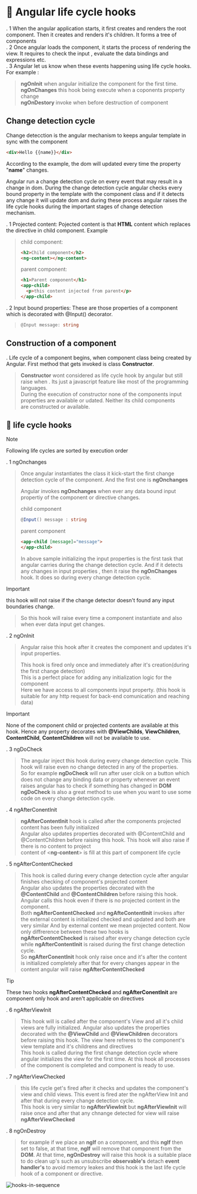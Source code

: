 # :trident: Angular life cycle hooks

. 1 When the angular application starts, it first creates and renders the root component. Then it creates and renders it's children. It forms a tree of components  
. 2 Once angular loads the component, it starts the process of rendering the view. It requires to check the input , evaluate the data bindings and expressions etc.  
. 3 Angular let us know when these events happening using life cycle hooks. For example : 
>**ngOnInit** when angular initialize the component for the first time.  
>**ngOnChanges** this hook being execute when a coponents property change  
>**ngOnDestory** invoke when before destruction of component


## Change detection cycle
 
 Change detecction is the angular mechanism to keeps angular template in sync with the component  
 ```html
<div>Hello {{name}}</div>
 ```

According to the example, the dom will updated every time the property "**name**" changes.

Angular run a change detection cycle on every event that may result in a change in dom. During the change detection cycle angular checks every bound property in the template with the component class and if it detects any change it will update dom and during these process angular raises the life cycle hooks during the important stages of change detection mechanism.

. 1 Projected content: Pojected content is that **HTML** content which replaces the <ng-content> directive in child component. Example
>child component:
>```html
><h2>Child component</h2>
><ng-content></ng-content>
>```
>parent component:
>```html
><h1>Parent component</h1>
><app-child>
>   <p>this content injected from parent</p>
></app-child>
>```

. 2 Input bound properties: These are those properties of a component which is decorated with @Input() decorator.
>```typescript
>@Input message: string
>```

## Construction of a component

. Life cycle of a component begins, when component class being created by Angular. First method that gets invoked is class **Constructor**.
>**Constructor** wont considered as life cycle hook by angular but still raise when . Its just a javascript feature like most of the programming languages.  
>During the execution of constructor none of the components input properties are available or udated. Neither its child components  
>are constructed or available.  

## :dart: life cycle hooks


> [!NOTE]  
> Following life cycles are sorted by execution order  


. 1 ngOnchanges  
>Once angular instantiates the class it kick-start the first change detection cycle of the component. And the first one is **ngOnchanges**  
>
>Angular invokes **ngOnchanges** when ever any data bound input propertiy of the component or directive changes.  
>  
>child component
>```typescript  
>@Input() message : string
>```  
>parent component
>```html
><app-child [message]="message">
></app-child>
>```
> In above sample initializing the input properties is the first task that angular carries during the change detection cycle. And if it
> detects any changes in input properties , then it raise the **ngOnChanges** hook. It does so during every change detection cycle.


> [!IMPORTANT]
> this hook will not raise if the change detector doesn't found any input boundaries change.


>So this hook will raise every time a component instantiate and also when ever data input get changes.  

. 2 ngOnInit  
>Angular raise this hook after it creates the component and updates it's input properties.  
>
>This hook is fired only once and immediately after it's creation(during the first change detection)  
>This is a perfect place for adding any initialization logic for the component  
>Here we have access to all components input property. (this hook is suitable for any http request for back-end comunication and reaching 
data)


> [!IMPORTANT]  
> None of the component child or projected contents are available at this hook. Hence any property decorates with **@ViewChilds**, 
**ViewChildren**, **ContentChild**, **ContentChildren** will not be available to use.  


. 3 ngDoCheck  
>The angular inject this hook during every change detection cycle. This hook will raise even no change detected in any of the properties.  
>So for example **ngDoCheck** will run after user clcik on a button which does not change any binding data or property whenever an event 
raises angular has to check if something has changed in **DOM**  
>**ngDoCheck** is also a great method to use when you want to use some code on every change detection cycle.  

. 4 ngAfterConentInit
> **ngAfterContentInit** hook is called after the components projected content has been fully initialized  
>Angular also updates properties decorated with @ContentChild and @ContentChildren before raising this hook. This hook will also raise if 
there is no content to project  
>content of <**ng-content**> is fill at this part of component life cycle

. 5 ngAfterContentChecked
>This hook is called during every change detection cycle after angular finishes checking of component's projected content  
>Angular also updates the properties decorated with the **@ContentChild** and **@ContentChildren** before raising this hook. Angular calls this hook even if there is no projected content in the component.  
>Both  **ngAfterContentChecked** and **ngAfteContentInit** invokes after the external content is initialized checked and updated and both are very similar And by external content we mean projected content. Now only diffrerence between these two hooks is **ngAfterContentChecked** is raised after every change detection cycle while  **ngAfterContentInit** is raised during the first change detection cycle.  
>So **ngAfterConentInit** hook only raise once and it's after the content is initialized completely after that for every changes appear in the content angular will raise **ngAfterContentChecked**

> [!TIP]
> These two hooks **ngAfterContentChecked** and **ngAfterConentInit** are component only hook and aren't applicable on directives


. 6 ngAfterViewInit 
>This hook will is called after the component's View and all it's child views are fully initialized. Angular also updates the properties decorated with the **@ViewChild** and **@ViewChildren** decorators before raising this hook.
>The view here refreres to the component's view template and it's childrens and directives  
>This hook is called during the first change detection cycle where angular initializes the view for the first time.
> At this hook all processes of the component is completed and component is ready to use.  

. 7 ngAfterViewChecked
>this life cycle get's fired after it checks and updates the component's view and child views. This event is fired ater the ngAfterView Init and after that during every change detection cycle.  
>This hook is very similar to **ngAfterViewInit** but **ngAfterViewInit** will raise once and after that any chnange detected for view will raise **ngAfterViewChecked**  

. 8 ngOnDestroy
>for example if we place an **ngIf** on a component, and this **ngIf** then set to false, at that time, **ngIf** will remove that component from the **DOM**. At that time, **ngOnDestroy** will raise
>this hook is a suitable place to do clean up's such as unsubscribe **observable's** detach **event handler's** to avoid memory leakes and this hook is the last life cycle hook of a component or directive.  

 
![hooks-in-sequence](https://github.com/user-attachments/assets/eb93e36c-f491-437b-b502-37c5371de46a)
